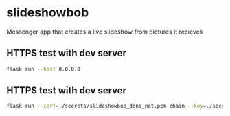 # slideshowbob
Messenger app that creates a live slideshow from pictures it recieves


## HTTPS test with dev server
```bash
flask run --host 0.0.0.0
```
## HTTPS test with dev server
```bash
flask run --cert=./secrets/slideshowbob_ddns_net.pem-chain --key=./secrets/privatekey.key --port 443 --host 0.0.0.0
```